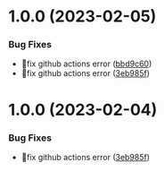 # 1.0.0 (2023-02-05)


### Bug Fixes

* 🐛fix github actions error ([bbd9c60](https://github.com/hks2002/auto-header-plus/commit/bbd9c6028c8fa27f5a1cf976678948cad269cd13))
* 🐛fix github actions error ([3eb985f](https://github.com/hks2002/auto-header-plus/commit/3eb985fe9446c7a5d136c679ea6073595b685927))

# 1.0.0 (2023-02-04)


### Bug Fixes

* 🐛fix github actions error ([3eb985f](https://github.com/hks2002/auto-header-plus/commit/3eb985fe9446c7a5d136c679ea6073595b685927))
